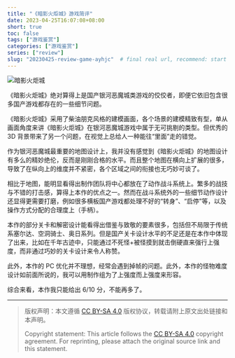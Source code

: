 ```yaml
---
title: "《暗影火炬城》游戏简评"
date: 2023-04-25T16:07:08+08:00
short: true
toc: false
tags: ["游戏鉴赏"]
categories: ["游戏鉴赏"]
series: ["review"]
slug: "20230425-review-game-ayhjc"  # final real url, recommend: start by date, follow lower case words with hyphen splitter. E.g., `20230316-text-title`
---
```


![暗影火炬城](/img/posts/20230425-ayhjc.jpg "暗影火炬城")

《暗影火炬城》绝对算得上是国产银河恶魔城类游戏的佼佼者，即便它依旧包含很多国产游戏都存在的一些细节问题。

《暗影火炬城》采用了柴油朋克风格的建模画面，各个场景的建模精致有型，单从画面角度来讲《暗影火炬城》在银河恶魔城游戏中属于无可挑剔的类型。但优秀的 3D 背景带来了另一个问题，在视觉上总给人一种能往“里面”走的错觉。

作为银河恶魔城最重要的地图设计上，我并没有感觉到《暗影火炬城》的地图设计有多么的精妙绝伦，反而是刚刚合格的水平。而且整个地图在横向上扩展的很多，导致了在纵向上的维度并不紧密，各个区域之间的衔接也无巧妙可谈了。

相比于地图，能明显看得出制作团队将中心都放在了动作战斗系统上。繁多的战技与不错的打击感，算得上本作的优点之一。然而在战斗系统外的一些细节动作设计还显得更需要打磨，例如很多横板国产游戏都处理不好的“转身”、“启停”等，以及操作方式分配的合理度上（手柄）。

本作的部分关卡和解密设计能看得出借鉴与致敬的要素很多，包括但不局限于传统系塞尔达、空洞骑士、奥日系列。但是国产关卡设计水平的不足还是在本作中体现了出来，比如在千年古迹中，只能通过不死怪+被怪摸到就击倒硬直来强行上强度，而非通过巧妙的关卡设计来令人称赞。

此外，本作的 PC 优化并不理想，经常会遇到掉帧的问题。此外，本作的怪物难度设计如前面所说的，我可以用制作组为了上强度而上强度来形容。

综合来看，本作我只能给出 6/10 分，不能再多了。

---

> 版权声明：本文遵循 [CC BY-SA 4.0](https://creativecommons.org/licenses/by-sa/4.0/deed.zh) 版权协议，转载请附上原文出处链接和本声明。
>
> Copyright statement: This article follows the [CC BY-SA 4.0](https://creativecommons.org/licenses/by-sa/4.0/deed.en) copyright agreement. For reprinting, please attach the original source link and this statement.
